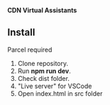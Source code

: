 
**CDN Virtual Assistants**

## Install

Parcel required

1. Clone repository.
2. Run **npm run dev**.
3. Check dist folder.
4. "Live server" for VSCode
5. Open index.html in src folder
